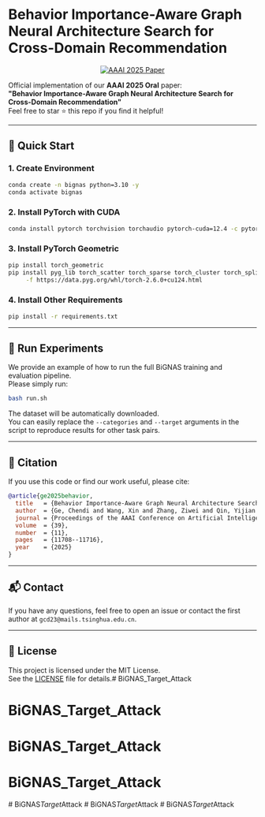 # Behavior Importance-Aware Graph Neural Architecture Search for Cross-Domain Recommendation

<p align="center">
  <a href="https://ojs.aaai.org/index.php/AAAI/article/view/33274">
    <img src="https://img.shields.io/badge/AAAI_2025-Paper-blue?style=for-the-badge&logo=readthedocs" alt="AAAI 2025 Paper">
  </a>
</p>

Official implementation of our **AAAI 2025 Oral** paper:  
**"Behavior Importance-Aware Graph Neural Architecture Search for Cross-Domain Recommendation"**  
Feel free to star ⭐ this repo if you find it helpful!

---

## 🚀 Quick Start

### 1. Create Environment

```bash
conda create -n bignas python=3.10 -y
conda activate bignas
```

### 2. Install PyTorch with CUDA

```bash
conda install pytorch torchvision torchaudio pytorch-cuda=12.4 -c pytorch -c nvidia
```

### 3. Install PyTorch Geometric

```bash
pip install torch_geometric
pip install pyg_lib torch_scatter torch_sparse torch_cluster torch_spline_conv \
     -f https://data.pyg.org/whl/torch-2.6.0+cu124.html
```

### 4. Install Other Requirements

```bash
pip install -r requirements.txt
```

---

## 🧪 Run Experiments

We provide an example of how to run the full BiGNAS training and evaluation pipeline.  
Please simply run:

```bash
bash run.sh
```

The dataset will be automatically downloaded.  
You can easily replace the `--categories` and `--target` arguments in the script to reproduce results for other task pairs.

---

## 📄 Citation

If you use this code or find our work useful, please cite:

```bibtex
@article{ge2025behavior,
  title   = {Behavior Importance-Aware Graph Neural Architecture Search for Cross-Domain Recommendation},
  author  = {Ge, Chendi and Wang, Xin and Zhang, Ziwei and Qin, Yijian and Chen, Hong and Wu, Haiyang and Zhang, Yang and Yang, Yuekui and Zhu, Wenwu},
  journal = {Proceedings of the AAAI Conference on Artificial Intelligence},
  volume  = {39},
  number  = {11},
  pages   = {11708--11716},
  year    = {2025}
}
```

---

## 📬 Contact

If you have any questions, feel free to open an issue or contact the first author at `gcd23@mails.tsinghua.edu.cn`.

---

## 🪪 License

This project is licensed under the MIT License.  
See the [LICENSE](./LICENSE) file for details.# BiGNAS_Target_Attack
# BiGNAS_Target_Attack
# BiGNAS_Target_Attack
# BiGNAS_Target_Attack
#   B i G N A S _ T a r g e t _ A t t a c k  
 #   B i G N A S _ T a r g e t _ A t t a c k  
 #   B i G N A S _ T a r g e t _ A t t a c k  
 